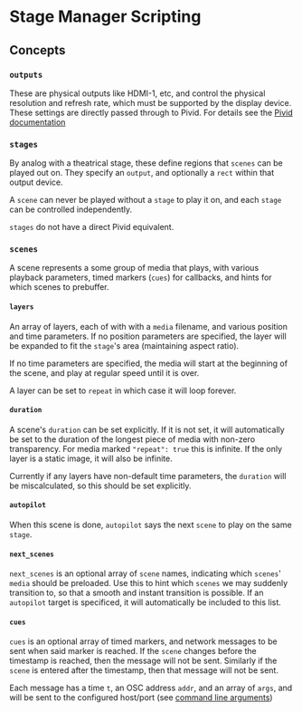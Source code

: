 # Stage Manager Scripting

## Concepts

### `outputs`
These are physical outputs like HDMI-1, etc, and control the physical resolution and refresh rate, which must be supported by the display device. These settings are directly passed through to Pivid.
For details see the [Pivid documentation](https://github.com/egnor/pivid/blob/main/doc/script.md)

### `stages`
By analog with a theatrical stage, these define regions that `scenes` can be played out on.  They specify an `output`, and optionally a `rect` within that output device.  

A `scene` can never be played without a `stage` to play it on, and each `stage` can be controlled independently.  

`stages` do not have a direct Pivid equivalent.

### `scenes`
A scene represents a some group of media that plays, with various playback parameters, timed markers (`cues`) for callbacks, and hints for which scenes to prebuffer.

#### `layers`
An array of layers, each of with with a `media` filename, and various position and time parameters. If no position parameters are specified, the layer will be expanded to fit the `stage`'s area (maintaining aspect ratio). 

If no time parameters are specified, the media will start at the beginning of the scene, and play at regular speed until it is over.  

A layer can be set to `repeat` in which case it will loop forever.  

#### `duration`

A scene's `duration` can be set explicitly. If it is not set, it will automatically be set to the duration of the longest piece of media with non-zero transparency.  For media marked `"repeat": true` this is infinite.  If the only layer is a static image, it will also be infinite.

Currently if any layers have non-default time parameters, the `duration` will be miscalculated, so this should be set explicitly.

#### `autopilot`

When this scene is done, `autopilot` says the next `scene` to play on the same `stage`.

#### `next_scenes`

`next_scenes` is an optional array of `scene` names, indicating which `scenes`' `media` should be preloaded. Use this to hint which `scenes` we may suddenly transition to, so that a smooth and instant transition is possible.  If an `autopilot` target is specificed, it will automatically be included to this list.

#### `cues`

`cues` is an optional array of timed markers, and network messages to be sent when said marker is reached.  If the `scene` changes before the timestamp is reached, then the message will not be sent. Similarly if the `scene` is entered after the timestamp, then that message will not be sent.

Each message has a time `t`, an OSC address `addr`, and an array of `args`, and will be sent to the configured host/port (see [command line arguments](running.md))
